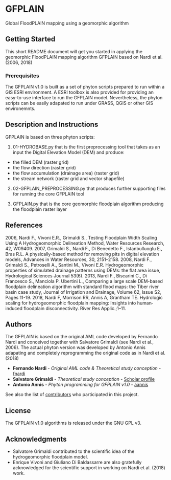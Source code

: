 # GFPLAIN
Global FloodPLAIN mapping using a geomorphic algorithm

## Getting Started

This short README document will get you started in applying the geomorphic FloodPLAIN mapping algorithm GFPLAIN based on Nardi et al. (2006, 2018) 

### Prerequisites

The GFPLAIN v1.0 is built as a set of phyton scripts prepared to run within a GIS ESRI environment. 
A ESRI toolbox is also provided for providing an easy-to-use interface to run the GFPLAIN model.
Nevertheless, the phyton scripts can be easily adapated to run under GRASS, QGIS or other GIS environemnts.

## Description and Instructions

GFPLAIN is based on three phyton scripts:
1) 01-HYDROBASE.py that is the first preprocessing tool that takes as an input the Digital Elevation Model (DEM) and produce:
- the filled DEM (raster grid)
- the flow direction (raster grid)
- the flow accumulation (drainage area) (raster grid)
- the stream network (raster grid and vector shapefile)

2) 02-GFPLAIN_PREPROCESSING.py that produces further supporting files for running the core GFPLAIN tool

3) GFPLAIN.py that is the core geomorphic floodplain algorithm producing the floodplain raster layer

## References
2006, Nardi F., Vivoni E.R., Grimaldi S., Testing Floodplain Width Scaling Using A Hydrogeomorphic Delineation Method, Water Resources Research, 42, W09409.
2007, Grimaldi S., Nardi F., Di Benedetto F., Istanbulluoglu E., Bras R.L. A physically-based method for removing pits in digital elevation models, Advances in Water Resources, 30,  2151–2158. 
2008, Nardi F., Grimaldi S., Petroselli A., Santini M., Vivoni E.R. Hydrogeomorphic properties of simulated drainage patterns using DEMs: the flat area issue, Hydrological Sciences Journal 53(6). 
2013, Nardi F., Biscarini C., Di Francesco S., Manciola P. Ubertini L., Comparing a large scale DEM-based floodplain delineation algorithm with standard flood maps: the Tiber river basin case study, Journal of Irrigation and Drainage, Volume 62, Issue S2, Pages 11-19.
2018, Nardi F, Morrison RR, Annis A, Grantham TE. Hydrologic scaling for hydrogeomorphic floodplain mapping: Insights into human‐induced floodplain disconnectivity. River Res Applic.;1–11.

## Authors

The GFPLAIN is based on the original AML code developed by Fernando Nardi and conceived together with Salvatore Grimaldi (see Nardi et al., 2006).
The actual phyton version was developed by Antonio Annis adapating and completely reprogramming the original code as in Nardi et al. (2018)
* **Fernando Nardi** - *Original AML code & Theoretical study conception* - [fnardi](https://github.com/fnardi)
* **Salvatore Grimaldi** - *Theoretical study conception* - [Scholar profile](https://scholar.google.it/citations?user=WZ4OQcMAAAAJ&hl=en)
* **Antonio Annis** - *Phyton programming for GFPLAIN v1.0* - [aannis](https://github.com/aannis)

See also the list of [contributors](https://github.com/your/project/contributors) who participated in this project.

## License

The GFPLAIN v1.0 algorithms is released under the GNU GPL v3.

## Acknowledgments

* Salvatore Grimaldi contributed to the scientific idea of the hydrogeomorphic floodplain model.
* Enrique Vivoni and Giuliano Di Baldassarre  are also gratefully acknowledged for the scientific support in working on Nardi et al. (2018) work.
